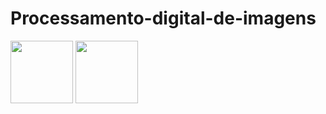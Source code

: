 # Processamento-digital-de-imagens
<img src="https://upload.wikimedia.org/wikipedia/commons/thumb/c/c3/Python-logo-notext.svg/800px-Python-logo-notext.svg.png" width="100px" height="100px">

<img src="https://folhago.com.br/wp-content/uploads/2020/11/Cuidados-com-cachorro-aprenda-como-cuidar-de-seu-animal-de-estimacao-1.jpg" width="100px" height="100px">
